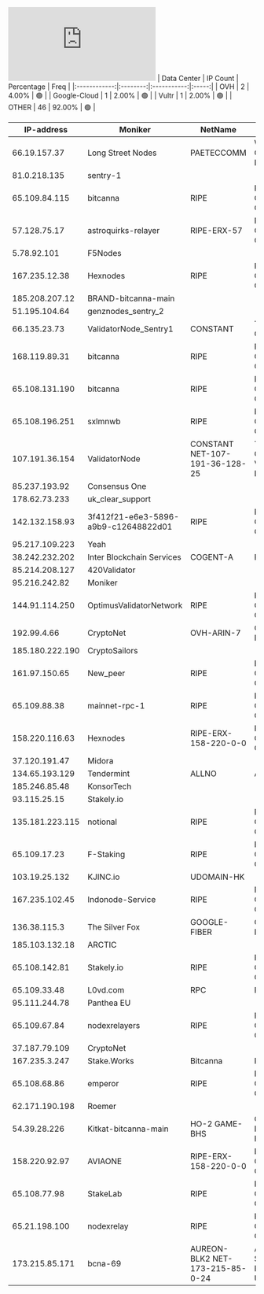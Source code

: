![Diagramm](https://github.com/obajay/StateSync-snapshots/blob/main/Projects/Bitcanna/1/README.md)
| Data Center | IP Count | Percentage | Freq |
|:------------:|:--------:|:-----------:|:-----:|
| OVH | 2 | 4.00% | 🟢 |
| Google-Cloud | 1 | 2.00% | 🟢 |
| Vultr | 1 | 2.00% | 🟢 |
| OTHER | 46 | 92.00% | 🟢 |

<!-- START_TABLE -->
| IP-address | Moniker | NetName | Organization |
|-------------|-------------|-------------|-------------|
| 66.19.157.37 | Long Street Nodes | PAETECCOMM | Windstream Communications LLC |
| 81.0.218.135 | sentry-1 |  |  |
| 65.109.84.115 | bitcanna | RIPE | RIPE Network Coordination Centre |
| 57.128.75.17 | astroquirks-relayer | RIPE-ERX-57 | RIPE Network Coordination Centre |
| 5.78.92.101 | F5Nodes |  |  |
| 167.235.12.38 | Hexnodes | RIPE | RIPE Network Coordination Centre |
| 185.208.207.12 | BRAND-bitcanna-main |  |  |
| 51.195.104.64 | genznodes_sentry_2 |  |  |
| 66.135.23.73 | ValidatorNode_Sentry1 | CONSTANT | The Constant Company, LLC |
| 168.119.89.31 | bitcanna | RIPE | RIPE Network Coordination Centre |
| 65.108.131.190 | bitcanna | RIPE | RIPE Network Coordination Centre |
| 65.108.196.251 | sxlmnwb | RIPE | RIPE Network Coordination Centre |
| 107.191.36.154 | ValidatorNode | CONSTANT NET-107-191-36-128-25 | The Constant Company, LLC Vultr Holdings, LLC |
| 85.237.193.92 | Consensus One |  |  |
| 178.62.73.233 | uk_clear_support |  |  |
| 142.132.158.93 | 3f412f21-e6e3-5896-a9b9-c12648822d01 | RIPE | RIPE Network Coordination Centre |
| 95.217.109.223 | Yeah |  |  |
| 38.242.232.202 | Inter Blockchain Services | COGENT-A | PSINet, Inc. |
| 85.214.208.127 | 420Validator |  |  |
| 95.216.242.82 | Moniker |  |  |
| 144.91.114.250 | OptimusValidatorNetwork | RIPE | RIPE Network Coordination Centre |
| 192.99.4.66 | CryptoNet | OVH-ARIN-7 | OVH Hosting, Inc. |
| 185.180.222.190 | CryptoSailors |  |  |
| 161.97.150.65 | New_peer | RIPE | RIPE Network Coordination Centre |
| 65.109.88.38 | mainnet-rpc-1 | RIPE | RIPE Network Coordination Centre |
| 158.220.116.63 | Hexnodes | RIPE-ERX-158-220-0-0 | RIPE Network Coordination Centre |
| 37.120.191.47 | Midora |  |  |
| 134.65.193.129 | Tendermint | ALLNO | Allnodes Inc |
| 185.246.85.48 | KonsorTech |  |  |
| 93.115.25.15 | Stakely.io |  |  |
| 135.181.223.115 | notional | RIPE | RIPE Network Coordination Centre |
| 65.109.17.23 | F-Staking | RIPE | RIPE Network Coordination Centre |
| 103.19.25.132 | KJINC.io | UDOMAIN-HK |  |
| 167.235.102.45 | Indonode-Service | RIPE | RIPE Network Coordination Centre |
| 136.38.115.3 | The Silver Fox | GOOGLE-FIBER | Google Fiber Inc. |
| 185.103.132.18 | ARCTIC |  |  |
| 65.108.142.81 | Stakely.io | RIPE | RIPE Network Coordination Centre |
| 65.109.33.48 | L0vd.com | RPC | RIPE | RIPE Network Coordination Centre |
| 95.111.244.78 | Panthea EU |  |  |
| 65.109.67.84 | nodexrelayers | RIPE | RIPE Network Coordination Centre |
| 37.187.79.109 | CryptoNet |  |  |
| 167.235.3.247 | Stake.Works | Bitcanna | RIPE | RIPE Network Coordination Centre |
| 65.108.68.86 | emperor | RIPE | RIPE Network Coordination Centre |
| 62.171.190.198 | Roemer |  |  |
| 54.39.28.226 | Kitkat-bitcanna-main | HO-2 GAME-BHS | OVH Hosting, Inc. OVH Hosting, Inc. |
| 158.220.92.97 | AVIAONE | RIPE-ERX-158-220-0-0 | RIPE Network Coordination Centre |
| 65.108.77.98 | StakeLab | RIPE | RIPE Network Coordination Centre |
| 65.21.198.100 | nodexrelay | RIPE | RIPE Network Coordination Centre |
| 173.215.85.171 | bcna-69 | AUREON-BLK2 NET-173-215-85-0-24 | Aureon Network Services MI FIBER URBANDALE |

<!-- END_TABLE -->